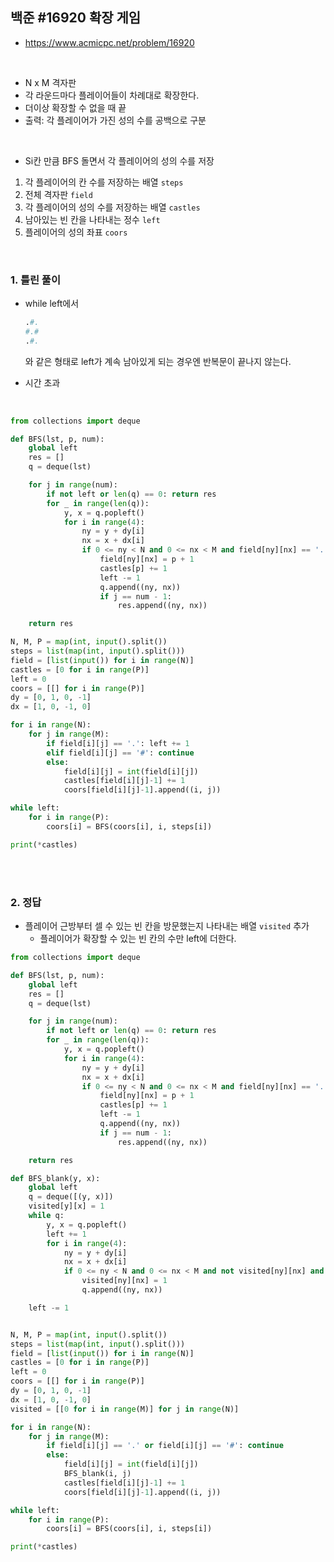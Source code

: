 ## 백준 #16920 확장 게임

- https://www.acmicpc.net/problem/16920

<br>

- N x M 격자판
- 각 라운드마다 플레이어들이 차례대로 확장한다.
- 더이상 확장할 수 없을 때 끝
- 출력: 각 플레이어가 가진 성의 수를 공백으로 구분

<br>

- Si칸 만큼 BFS 돌면서 각 플레이어의 성의 수를 저장

1. 각 플레이어의 칸 수를 저장하는 배열 `steps`
2. 전체 격자판 `field`
3. 각 플레이어의 성의 수를 저장하는 배열 `castles`
4. 남아있는 빈 칸을 나타내는 정수 `left`
5. 플레이어의 성의 좌표 `coors`

<br>

### 1. 틀린 풀이

- while left에서 

  ```python
  .#.
  #.#
  .#.
  ```

  와 같은 형태로 left가 계속 남아있게 되는 경우엔 반복문이 끝나지 않는다.

- 시간 초과

<br>

```python
from collections import deque

def BFS(lst, p, num):
    global left
    res = []
    q = deque(lst)

    for j in range(num):
        if not left or len(q) == 0: return res
        for _ in range(len(q)):
            y, x = q.popleft()
            for i in range(4):
                ny = y + dy[i]
                nx = x + dx[i]
                if 0 <= ny < N and 0 <= nx < M and field[ny][nx] == '.':
                    field[ny][nx] = p + 1
                    castles[p] += 1
                    left -= 1
                    q.append((ny, nx))
                    if j == num - 1:
                        res.append((ny, nx))

    return res

N, M, P = map(int, input().split())
steps = list(map(int, input().split()))
field = [list(input()) for i in range(N)]
castles = [0 for i in range(P)]
left = 0
coors = [[] for i in range(P)]
dy = [0, 1, 0, -1]
dx = [1, 0, -1, 0]

for i in range(N):
    for j in range(M):
        if field[i][j] == '.': left += 1
        elif field[i][j] == '#': continue
        else:
            field[i][j] = int(field[i][j])
            castles[field[i][j]-1] += 1
            coors[field[i][j]-1].append((i, j))

while left:
    for i in range(P):
        coors[i] = BFS(coors[i], i, steps[i])

print(*castles)
```

<br>

<br>

### 2. 정답

- 플레이어 근방부터 셀 수 있는 빈 칸을 방문했는지 나타내는 배열 `visited` 추가
  - 플레이어가 확장할 수 있는 빈 칸의 수만 left에 더한다.

```python
from collections import deque

def BFS(lst, p, num):
    global left
    res = []
    q = deque(lst)

    for j in range(num):
        if not left or len(q) == 0: return res
        for _ in range(len(q)):
            y, x = q.popleft()
            for i in range(4):
                ny = y + dy[i]
                nx = x + dx[i]
                if 0 <= ny < N and 0 <= nx < M and field[ny][nx] == '.':
                    field[ny][nx] = p + 1
                    castles[p] += 1
                    left -= 1
                    q.append((ny, nx))
                    if j == num - 1:
                        res.append((ny, nx))

    return res

def BFS_blank(y, x):
    global left
    q = deque([(y, x)])
    visited[y][x] = 1
    while q:
        y, x = q.popleft()
        left += 1
        for i in range(4):
            ny = y + dy[i]
            nx = x + dx[i]
            if 0 <= ny < N and 0 <= nx < M and not visited[ny][nx] and field[ny][nx] == '.':
                visited[ny][nx] = 1
                q.append((ny, nx))

    left -= 1


N, M, P = map(int, input().split())
steps = list(map(int, input().split()))
field = [list(input()) for i in range(N)]
castles = [0 for i in range(P)]
left = 0
coors = [[] for i in range(P)]
dy = [0, 1, 0, -1]
dx = [1, 0, -1, 0]
visited = [[0 for i in range(M)] for j in range(N)]

for i in range(N):
    for j in range(M):
        if field[i][j] == '.' or field[i][j] == '#': continue
        else:
            field[i][j] = int(field[i][j])
            BFS_blank(i, j)
            castles[field[i][j]-1] += 1
            coors[field[i][j]-1].append((i, j))

while left:
    for i in range(P):
        coors[i] = BFS(coors[i], i, steps[i])

print(*castles)
```

